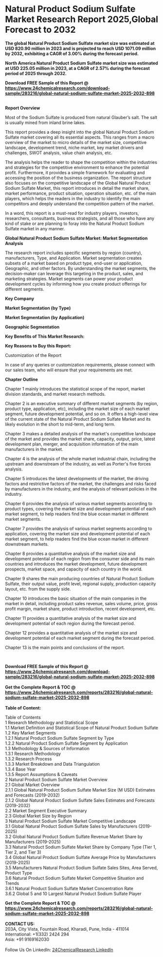 <h1>Natural Product Sodium Sulfate Market Research Report 2025,Global Forecast to 2032</h1><p><strong>The global Natural Product Sodium Sulfate market size was estimated at USD 820.90 million in 2023 and is projected to reach USD 1071.09 million by 2032, exhibiting a CAGR of 3.00% during the forecast period.</strong></p><p>
</p><p><strong>North America Natural Product Sodium Sulfate market size was estimated at USD 225.05 million in 2023, at a CAGR of 2.57% during the forecast period of 2025 through 2032.</strong></p><div><b>Download FREE Sample of this Report @ 
            <a href="https://www.24chemicalresearch.com/download-sample/283216/global-natural-sodium-sulfate-market-2025-2032-898">
            https://www.24chemicalresearch.com/download-sample/283216/global-natural-sodium-sulfate-market-2025-2032-898</a></b></div><br><p>
</p><p><strong>Report Overview</strong></p><p>
</p><p>Most of the Sodium Sulfate is produced from natural Glauber’s salt. The salt is usually mined from inland brine lakes.</p><p>
</p><p>This report provides a deep insight into the global Natural Product Sodium Sulfate market covering all its essential aspects. This ranges from a macro overview of the market to micro details of the market size, competitive landscape, development trend, niche market, key market drivers and challenges, SWOT analysis, value chain analysis, etc.</p><p>
</p><p>The analysis helps the reader to shape the competition within the industries and strategies for the competitive environment to enhance the potential profit. Furthermore, it provides a simple framework for evaluating and accessing the position of the business organization. The report structure also focuses on the competitive landscape of the Global Natural Product Sodium Sulfate Market, this report introduces in detail the market share, market performance, product situation, operation situation, etc. of the main players, which helps the readers in the industry to identify the main competitors and deeply understand the competition pattern of the market.</p><p>
In a word, this report is a must-read for industry players, investors, researchers, consultants, business strategists, and all those who have any kind of stake or are planning to foray into the Natural Product Sodium Sulfate market in any manner.</p><p>
</p><p><strong>Global Natural Product Sodium Sulfate Market: Market Segmentation Analysis</strong></p><p>
</p><p>The research report includes specific segments by region (country), manufacturers, Type, and Application. Market segmentation creates subsets of a market based on product type, end-user or application, Geographic, and other factors. By understanding the market segments, the decision-maker can leverage this targeting in the product, sales, and marketing strategies. Market segments can power your product development cycles by informing how you create product offerings for different segments.</p><p>
</p><p><strong>Key Company</strong></p><p>
</p><p>
</p><p><strong>Market Segmentation (by Type)</strong></p><p>
</p><p>
</p><p><strong>Market Segmentation (by Application)</strong></p><p>
</p><p>
</p><p><strong>Geographic Segmentation</strong></p><p>
</p><p>
</p><p><strong>Key Benefits of This Market Research:</strong></p><p>
</p><p>
</p><p><strong>Key Reasons to Buy this Report:</strong></p><p>
</p><p>
</p><p>Customization of the Report</p><p>
In case of any queries or customization requirements, please connect with our sales team, who will ensure that your requirements are met.</p><p>
</p><p><strong>Chapter Outline</strong></p><p>
</p><p>Chapter 1 mainly introduces the statistical scope of the report, market division standards, and market research methods.</p><p>
Chapter 2 is an executive summary of different market segments (by region, product type, application, etc), including the market size of each market segment, future development potential, and so on. It offers a high-level view of the current state of the Natural Product Sodium Sulfate Market and its likely evolution in the short to mid-term, and long term.</p><p>
Chapter 3 makes a detailed analysis of the market's competitive landscape of the market and provides the market share, capacity, output, price, latest development plan, merger, and acquisition information of the main manufacturers in the market.</p><p>
Chapter 4 is the analysis of the whole market industrial chain, including the upstream and downstream of the industry, as well as Porter's five forces analysis.</p><p>
Chapter 5 introduces the latest developments of the market, the driving factors and restrictive factors of the market, the challenges and risks faced by manufacturers in the industry, and the analysis of relevant policies in the industry.</p><p>
Chapter 6 provides the analysis of various market segments according to product types, covering the market size and development potential of each market segment, to help readers find the blue ocean market in different market segments.</p><p>
Chapter 7 provides the analysis of various market segments according to application, covering the market size and development potential of each market segment, to help readers find the blue ocean market in different downstream markets.</p><p>
Chapter 8 provides a quantitative analysis of the market size and development potential of each region from the consumer side and its main countries and introduces the market development, future development prospects, market space, and capacity of each country in the world.</p><p>
Chapter 9 shares the main producing countries of Natural Product Sodium Sulfate, their output value, profit level, regional supply, production capacity layout, etc. from the supply side.</p><p>
Chapter 10 introduces the basic situation of the main companies in the market in detail, including product sales revenue, sales volume, price, gross profit margin, market share, product introduction, recent development, etc.</p><p>
Chapter 11 provides a quantitative analysis of the market size and development potential of each region during the forecast period.</p><p>
Chapter 12 provides a quantitative analysis of the market size and development potential of each market segment during the forecast period.</p><p>
Chapter 13 is the main points and conclusions of the report.</p><p>
 </p><div><b>Download FREE Sample of this Report @ 
            <a href="https://www.24chemicalresearch.com/download-sample/283216/global-natural-sodium-sulfate-market-2025-2032-898">
            https://www.24chemicalresearch.com/download-sample/283216/global-natural-sodium-sulfate-market-2025-2032-898</a></b></div><br><div><b>Get the Complete Report & TOC @ 
            <a href="https://www.24chemicalresearch.com/reports/283216/global-natural-sodium-sulfate-market-2025-2032-898">
            https://www.24chemicalresearch.com/reports/283216/global-natural-sodium-sulfate-market-2025-2032-898</a></b></div><br>
            <b>Table of Content:</b><p>Table of Contents<br />
1 Research Methodology and Statistical Scope<br />
1.1 Market Definition and Statistical Scope of Natural Product Sodium Sulfate<br />
1.2 Key Market Segments<br />
1.2.1 Natural Product Sodium Sulfate Segment by Type<br />
1.2.2 Natural Product Sodium Sulfate Segment by Application<br />
1.3 Methodology & Sources of Information<br />
1.3.1 Research Methodology<br />
1.3.2 Research Process<br />
1.3.3 Market Breakdown and Data Triangulation<br />
1.3.4 Base Year<br />
1.3.5 Report Assumptions & Caveats<br />
2 Natural Product Sodium Sulfate Market Overview<br />
2.1 Global Market Overview<br />
2.1.1 Global Natural Product Sodium Sulfate Market Size (M USD) Estimates and Forecasts (2019-2032)<br />
2.1.2 Global Natural Product Sodium Sulfate Sales Estimates and Forecasts (2019-2032)<br />
2.2 Market Segment Executive Summary<br />
2.3 Global Market Size by Region<br />
3 Natural Product Sodium Sulfate Market Competitive Landscape<br />
3.1 Global Natural Product Sodium Sulfate Sales by Manufacturers (2019-2025)<br />
3.2 Global Natural Product Sodium Sulfate Revenue Market Share by Manufacturers (2019-2025)<br />
3.3 Natural Product Sodium Sulfate Market Share by Company Type (Tier 1, Tier 2, and Tier 3)<br />
3.4 Global Natural Product Sodium Sulfate Average Price by Manufacturers (2019-2025)<br />
3.5 Manufacturers Natural Product Sodium Sulfate Sales Sites, Area Served, Product Type<br />
3.6 Natural Product Sodium Sulfate Market Competitive Situation and Trends<br />
3.6.1 Natural Product Sodium Sulfate Market Concentration Rate<br />
3.6.2 Global 5 and 10 Largest Natural Product Sodium Sulfate Player</p><div><b>Get the Complete Report & TOC @ 
            <a href="https://www.24chemicalresearch.com/reports/283216/global-natural-sodium-sulfate-market-2025-2032-898">
            https://www.24chemicalresearch.com/reports/283216/global-natural-sodium-sulfate-market-2025-2032-898</a></b></div><br><b>CONTACT US:</b><br>
            203A, City Vista, Fountain Road, Kharadi, Pune, India - 411014<br>
            International: +1(332) 2424 294<br>
            Asia: +91 9169162030 <br><br>
            Follow Us On LinkedIn: <a href="https://www.linkedin.com/company/24chemicalresearch/">24ChemicalResearch LinkedIn</a>